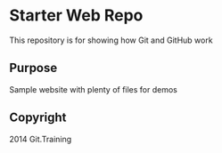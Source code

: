 # Starter Web Repo

This repository is for showing how Git and GitHub work

## Purpose

Sample website with plenty of files for demos

## Copyright
2014 Git.Training
